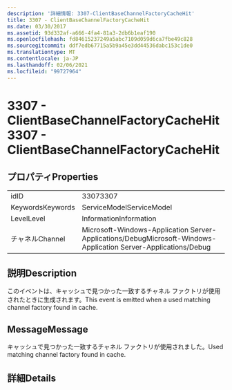 ```yaml
---
description: '詳細情報: 3307-ClientBaseChannelFactoryCacheHit'
title: 3307 - ClientBaseChannelFactoryCacheHit
ms.date: 03/30/2017
ms.assetid: 93d332af-a666-4fa4-81a3-2db6b1eaf190
ms.openlocfilehash: fd84615237249a5abc7109d059d6ca7fbe49c828
ms.sourcegitcommit: ddf7edb67715a5b9a45e3dd44536dabc153c1de0
ms.translationtype: MT
ms.contentlocale: ja-JP
ms.lasthandoff: 02/06/2021
ms.locfileid: "99727964"
---
```

# <a name="3307---clientbasechannelfactorycachehit"></a><span data-ttu-id="44653-103">3307 - ClientBaseChannelFactoryCacheHit</span><span class="sxs-lookup"><span data-stu-id="44653-103">3307 - ClientBaseChannelFactoryCacheHit</span></span>

## <a name="properties"></a><span data-ttu-id="44653-104">プロパティ</span><span class="sxs-lookup"><span data-stu-id="44653-104">Properties</span></span>  
  
|||  
|-|-|  
|<span data-ttu-id="44653-105">id</span><span class="sxs-lookup"><span data-stu-id="44653-105">ID</span></span>|<span data-ttu-id="44653-106">3307</span><span class="sxs-lookup"><span data-stu-id="44653-106">3307</span></span>|  
|<span data-ttu-id="44653-107">Keywords</span><span class="sxs-lookup"><span data-stu-id="44653-107">Keywords</span></span>|<span data-ttu-id="44653-108">ServiceModel</span><span class="sxs-lookup"><span data-stu-id="44653-108">ServiceModel</span></span>|  
|<span data-ttu-id="44653-109">Level</span><span class="sxs-lookup"><span data-stu-id="44653-109">Level</span></span>|<span data-ttu-id="44653-110">Information</span><span class="sxs-lookup"><span data-stu-id="44653-110">Information</span></span>|  
|<span data-ttu-id="44653-111">チャネル</span><span class="sxs-lookup"><span data-stu-id="44653-111">Channel</span></span>|<span data-ttu-id="44653-112">Microsoft-Windows-Application Server-Applications/Debug</span><span class="sxs-lookup"><span data-stu-id="44653-112">Microsoft-Windows-Application Server-Applications/Debug</span></span>|  
  
## <a name="description"></a><span data-ttu-id="44653-113">説明</span><span class="sxs-lookup"><span data-stu-id="44653-113">Description</span></span>  

 <span data-ttu-id="44653-114">このイベントは、キャッシュで見つかった一致するチャネル ファクトリが使用されたときに生成されます。</span><span class="sxs-lookup"><span data-stu-id="44653-114">This event is emitted when a used matching channel factory found in cache.</span></span>  
  
## <a name="message"></a><span data-ttu-id="44653-115">Message</span><span class="sxs-lookup"><span data-stu-id="44653-115">Message</span></span>  

 <span data-ttu-id="44653-116">キャッシュで見つかった一致するチャネル ファクトリが使用されました。</span><span class="sxs-lookup"><span data-stu-id="44653-116">Used matching channel factory found in cache.</span></span>  
  
## <a name="details"></a><span data-ttu-id="44653-117">詳細</span><span class="sxs-lookup"><span data-stu-id="44653-117">Details</span></span>
